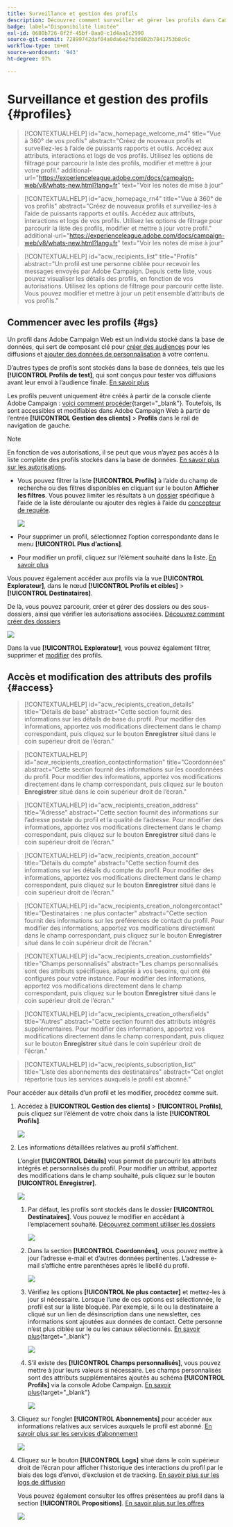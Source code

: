 ```yaml
---
title: Surveillance et gestion des profils
description: Découvrez comment surveiller et gérer les profils dans Campaign Web.
badge: label="Disponibilité limitée"
exl-id: 0680b726-8f2f-45bf-8aa0-c1d4aa1c2990
source-git-commit: 72899742daf04a0da6e2fb3d802b7841753b8c6c
workflow-type: tm+mt
source-wordcount: '943'
ht-degree: 97%

---
```


# Surveillance et gestion des profils {#profiles}

>[!CONTEXTUALHELP]
>id="acw_homepage_welcome_rn4"
>title="Vue à 360° de vos profils"
>abstract="Créez de nouveaux profils et surveillez-les à l’aide de puissants rapports et outils. Accédez aux attributs, interactions et logs de vos profils. Utilisez les options de filtrage pour parcourir la liste des profils, modifier et mettre à jour votre profil."
>additional-url="https://experienceleague.adobe.com/docs/campaign-web/v8/whats-new.html?lang=fr" text="Voir les notes de mise à jour"

<!--TO REMOVE BELOW-->
>[!CONTEXTUALHELP]
>id="acw_homepage_rn4"
>title="Vue à 360° de vos profils"
>abstract="Créez de nouveaux profils et surveillez-les à l’aide de puissants rapports et outils. Accédez aux attributs, interactions et logs de vos profils. Utilisez les options de filtrage pour parcourir la liste des profils, modifier et mettre à jour votre profil."
>additional-url="https://experienceleague.adobe.com/docs/campaign-web/v8/whats-new.html?lang=fr" text="Voir les notes de mise à jour"

<!--TO REMOVE ABOVE-->


>[!CONTEXTUALHELP]
>id="acw_recipients_list"
>title="Profils"
>abstract="Un profil est une personne ciblée pour recevoir les messages envoyés par Adobe Campaign. Depuis cette liste, vous pouvez visualiser les détails des profils, en fonction de vos autorisations. Utilisez les options de filtrage pour parcourir cette liste. Vous pouvez modifier et mettre à jour un petit ensemble d’attributs de vos profils."

## Commencer avec les profils {#gs}

Un profil dans Adobe Campaign Web est un individu stocké dans la base de données, qui sert de composant clé pour [créer des audiences](create-audience.md) pour les diffusions et [ajouter des données de personnalisation](../personalization/personalize.md) à votre contenu.

D’autres types de profils sont stockés dans la base de données, tels que les **[!UICONTROL Profils de test]**, qui sont conçus pour tester vos diffusions avant leur envoi à l’audience finale. [En savoir plus](test-profiles.md)

Les profils peuvent uniquement être créés à partir de la console cliente Adobe Campaign : [voici comment procéder](https://experienceleague.adobe.com/docs/campaign/campaign-v8/audience/add-profiles/create-profiles.html?lang=fr){target="_blank"}. Toutefois, ils sont accessibles et modifiables dans Adobe Campaign Web à partir de l’entrée **[!UICONTROL Gestion des clients]** > **Profils** dans le rail de navigation de gauche.

>[!NOTE]
>
>En fonction de vos autorisations, il se peut que vous n’ayez pas accès à la liste complète des profils stockés dans la base de données. [En savoir plus sur les autorisations](../get-started/permissions.md).

* Vous pouvez filtrer la liste **[!UICONTROL Profils]** à l’aide du champ de recherche ou des filtres disponibles en cliquant sur le bouton **Afficher les filtres**. Vous pouvez limiter les résultats à un [dossier](../get-started/permissions.md#folders) spécifique à l’aide de la liste déroulante ou ajouter des règles à l’aide du [concepteur de requête](../query/query-modeler-overview.md).

  ![](assets/profiles-list-filters.png)

* Pour supprimer un profil, sélectionnez l’option correspondante dans le menu **[!UICONTROL Plus d’actions]**.

* Pour modifier un profil, cliquez sur l’élément souhaité dans la liste. [En savoir plus](#access)

Vous pouvez également accéder aux profils via la vue **[!UICONTROL Explorateur]**, dans le nœud **[!UICONTROL Profils et cibles]** > **[!UICONTROL Destinataires]**.

De là, vous pouvez parcourir, créer et gérer des dossiers ou des sous-dossiers, ainsi que vérifier les autorisations associées. [Découvrez comment créer des dossiers](../get-started/permissions.md#folders)

![](assets/profiles-explorer-folder.png)

Dans la vue **[!UICONTROL Explorateur]**, vous pouvez également filtrer, supprimer et [modifier](#access) des profils.

## Accès et modification des attributs des profils {#access}

>[!CONTEXTUALHELP]
>id="acw_recipients_creation_details"
>title="Détails de base"
>abstract="Cette section fournit des informations sur les détails de base du profil. Pour modifier des informations, apportez vos modifications directement dans le champ correspondant, puis cliquez sur le bouton **Enregistrer** situé dans le coin supérieur droit de l’écran."

>[!CONTEXTUALHELP]
>id="acw_recipients_creation_contactinformation"
>title="Coordonnées"
>abstract="Cette section fournit des informations sur les coordonnées du profil. Pour modifier des informations, apportez vos modifications directement dans le champ correspondant, puis cliquez sur le bouton **Enregistrer** situé dans le coin supérieur droit de l’écran."

>[!CONTEXTUALHELP]
>id="acw_recipients_creation_address"
>title="Adresse"
>abstract="Cette section fournit des informations sur l’adresse postale du profil et la qualité de l’adresse. Pour modifier des informations, apportez vos modifications directement dans le champ correspondant, puis cliquez sur le bouton **Enregistrer** situé dans le coin supérieur droit de l’écran."

>[!CONTEXTUALHELP]
>id="acw_recipients_creation_account"
>title="Détails du compte"
>abstract="Cette section fournit des informations sur les détails du compte du profil. Pour modifier des informations, apportez vos modifications directement dans le champ correspondant, puis cliquez sur le bouton **Enregistrer** situé dans le coin supérieur droit de l’écran."

>[!CONTEXTUALHELP]
>id="acw_recipients_creation_nolongercontact"
>title="Destinataires : ne plus contacter"
>abstract="Cette section fournit des informations sur les préférences de contact du profil. Pour modifier des informations, apportez vos modifications directement dans le champ correspondant, puis cliquez sur le bouton **Enregistrer** situé dans le coin supérieur droit de l’écran."

>[!CONTEXTUALHELP]
>id="acw_recipients_creation_customfields"
>title="Champs personnalisés"
>abstract="Les champs personnalisés sont des attributs spécifiques, adaptés à vos besoins, qui ont été configurés pour votre instance. Pour modifier des informations, apportez vos modifications directement dans le champ correspondant, puis cliquez sur le bouton **Enregistrer** situé dans le coin supérieur droit de l’écran."

>[!CONTEXTUALHELP]
>id="acw_recipients_creation_othersfields"
>title="Autres"
>abstract="Cette section fournit des attributs intégrés supplémentaires. Pour modifier des informations, apportez vos modifications directement dans le champ correspondant, puis cliquez sur le bouton **Enregistrer** situé dans le coin supérieur droit de l’écran."

>[!CONTEXTUALHELP]
>id="acw_recipients_subscription_list"
>title="Liste des abonnements des destinataires"
>abstract="Cet onglet répertorie tous les services auxquels le profil est abonné."

Pour accéder aux détails d’un profil et les modifier, procédez comme suit.

1. Accédez à **[!UICONTROL Gestion des clients]** > **[!UICONTROL Profils]**, puis cliquez sur l’élément de votre choix dans la liste **[!UICONTROL Profils]**.

   ![](assets/profiles-list-select.png)

1. Les informations détaillées relatives au profil s’affichent.

   L’onglet **[!UICONTROL Détails]** vous permet de parcourir les attributs intégrés et personnalisés du profil. Pour modifier un attribut, apportez des modifications dans le champ souhaité, puis cliquez sur le bouton **[!UICONTROL Enregistrer]**.

   ![](assets/profile-details.png)

   1. Par défaut, les profils sont stockés dans le dossier **[!UICONTROL Destinataires]**. Vous pouvez le modifier en accédant à l’emplacement souhaité. [Découvrez comment utiliser les dossiers](../get-started/permissions.md#folders)

      ![](assets/profile-folder.png)

   1. Dans la section **[!UICONTROL Coordonnées]**, vous pouvez mettre à jour l’adresse e-mail et d’autres données pertinentes. L’adresse e-mail s’affiche entre parenthèses après le libellé du profil.

      ![](assets/profile-address.png)

   1. Vérifiez les options **[!UICONTROL Ne plus contacter]** et mettez-les à jour si nécessaire. Lorsque l’une de ces options est sélectionnée, le profil est sur la liste bloquée. Par exemple, si le ou la destinataire a cliqué sur un lien de désinscription dans une newsletter, ces informations sont ajoutées aux données de contact. Cette personne n’est plus ciblée sur le ou les canaux sélectionnés. [En savoir plus](https://experienceleague.adobe.com/docs/campaign/campaign-v8/send/failures/quarantines.html?lang=fr){target="_blank"}

      ![](assets/profile-no-longer-contact.png)

   1. S’il existe des **[!UICONTROL Champs personnalisés]**, vous pouvez mettre à jour leurs valeurs si nécessaire. Les champs personnalisés sont des attributs supplémentaires ajoutés au schéma **[!UICONTROL Profils]** via la console Adobe Campaign. [En savoir plus](https://experienceleague.adobe.com/docs/campaign/campaign-v8/developer/shemas-forms/extend-schema.html?lang=fr){target="_blank"}

      ![](assets/profile-custom-fields.png)

1. Cliquez sur l’onglet **[!UICONTROL Abonnements]** pour accéder aux informations relatives aux services auxquels le profil est abonné. [En savoir plus sur les services d’abonnement](manage-services.md)

   ![](assets/profile-subscriptions.png)

1. Cliquez sur le bouton **[!UICONTROL Logs]** situé dans le coin supérieur droit de l’écran pour afficher l’historique des interactions du profil par le biais des logs d’envoi, d’exclusion et de tracking. [En savoir plus sur les logs de diffusion](../monitor/delivery-logs.md)

   Vous pouvez également consulter les offres présentées au profil dans la section **[!UICONTROL Propositions]**. [En savoir plus sur les offres](../msg/offers.md)

   ![](assets/profile-logs.png)
